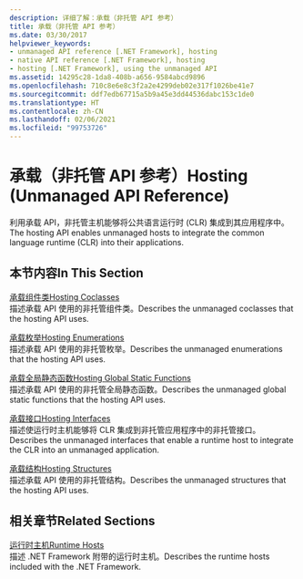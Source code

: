 ```yaml
---
description: 详细了解：承载（非托管 API 参考）
title: 承载（非托管 API 参考）
ms.date: 03/30/2017
helpviewer_keywords:
- unmanaged API reference [.NET Framework], hosting
- native API reference [.NET Framework], hosting
- hosting [.NET Framework], using the unmanaged API
ms.assetid: 14295c28-1da8-408b-a656-9584abcd9896
ms.openlocfilehash: 710c8e6e8c3f2a2e4299deb02e317f1026be41e7
ms.sourcegitcommit: ddf7edb67715a5b9a45e3dd44536dabc153c1de0
ms.translationtype: HT
ms.contentlocale: zh-CN
ms.lasthandoff: 02/06/2021
ms.locfileid: "99753726"
---
```

# <a name="hosting-unmanaged-api-reference"></a><span data-ttu-id="a825c-103">承载（非托管 API 参考）</span><span class="sxs-lookup"><span data-stu-id="a825c-103">Hosting (Unmanaged API Reference)</span></span>

<span data-ttu-id="a825c-104">利用承载 API，非托管主机能够将公共语言运行时 (CLR) 集成到其应用程序中。</span><span class="sxs-lookup"><span data-stu-id="a825c-104">The hosting API enables unmanaged hosts to integrate the common language runtime (CLR) into their applications.</span></span>  
  
## <a name="in-this-section"></a><span data-ttu-id="a825c-105">本节内容</span><span class="sxs-lookup"><span data-stu-id="a825c-105">In This Section</span></span>  

 [<span data-ttu-id="a825c-106">承载组件类</span><span class="sxs-lookup"><span data-stu-id="a825c-106">Hosting Coclasses</span></span>](hosting-coclasses.md)  
 <span data-ttu-id="a825c-107">描述承载 API 使用的非托管组件类。</span><span class="sxs-lookup"><span data-stu-id="a825c-107">Describes the unmanaged coclasses that the hosting API uses.</span></span>  
  
 [<span data-ttu-id="a825c-108">承载枚举</span><span class="sxs-lookup"><span data-stu-id="a825c-108">Hosting Enumerations</span></span>](hosting-enumerations.md)  
 <span data-ttu-id="a825c-109">描述承载 API 使用的非托管枚举。</span><span class="sxs-lookup"><span data-stu-id="a825c-109">Describes the unmanaged enumerations that the hosting API uses.</span></span>  
  
 [<span data-ttu-id="a825c-110">承载全局静态函数</span><span class="sxs-lookup"><span data-stu-id="a825c-110">Hosting Global Static Functions</span></span>](hosting-global-static-functions.md)  
 <span data-ttu-id="a825c-111">描述承载 API 使用的非托管全局静态函数。</span><span class="sxs-lookup"><span data-stu-id="a825c-111">Describes the unmanaged global static functions that the hosting API uses.</span></span>  
  
 [<span data-ttu-id="a825c-112">承载接口</span><span class="sxs-lookup"><span data-stu-id="a825c-112">Hosting Interfaces</span></span>](hosting-interfaces.md)  
 <span data-ttu-id="a825c-113">描述使运行时主机能够将 CLR 集成到非托管应用程序中的非托管接口。</span><span class="sxs-lookup"><span data-stu-id="a825c-113">Describes the unmanaged interfaces that enable a runtime host to integrate the CLR into an unmanaged application.</span></span>  
  
 [<span data-ttu-id="a825c-114">承载结构</span><span class="sxs-lookup"><span data-stu-id="a825c-114">Hosting Structures</span></span>](hosting-structures.md)  
 <span data-ttu-id="a825c-115">描述承载 API 使用的非托管结构。</span><span class="sxs-lookup"><span data-stu-id="a825c-115">Describes the unmanaged structures that the hosting API uses.</span></span>  
  
## <a name="related-sections"></a><span data-ttu-id="a825c-116">相关章节</span><span class="sxs-lookup"><span data-stu-id="a825c-116">Related Sections</span></span>  

 <span data-ttu-id="a825c-117">[运行时主机](/previous-versions/dotnet/netframework-4.0/a51xd4ze(v=vs.100))</span><span class="sxs-lookup"><span data-stu-id="a825c-117">[Runtime Hosts](/previous-versions/dotnet/netframework-4.0/a51xd4ze(v=vs.100))</span></span>  
 <span data-ttu-id="a825c-118">描述 .NET Framework 附带的运行时主机。</span><span class="sxs-lookup"><span data-stu-id="a825c-118">Describes the runtime hosts included with the .NET Framework.</span></span>
